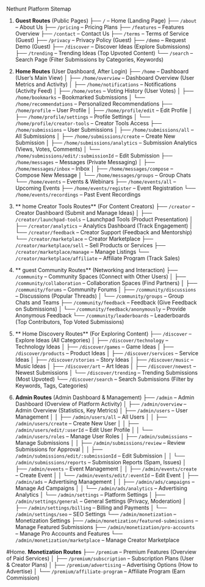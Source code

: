 Nethunt Platform Sitemap

1. **Guest Routes** (Public Pages)
   ├── `/` – Home (Landing Page)
   ├── `/about` – About Us
   ├── `/pricing` – Pricing Plans
   ├── `/features` – Features Overview
   ├── `/contact` – Contact Us
   ├── `/terms` – Terms of Service (Guest)
   ├── `/privacy` – Privacy Policy (Guest)
   ├── `/demo` – Request Demo (Guest)
   ├── `/discover` – Discover Ideas (Explore Submissions)
   ├── `/trending` – Trending Ideas (Top Upvoted Content)
   └── `/search` – Search Page (Filter Submissions by Categories, Keywords)


3. **Home Routes** (User Dashboard, After Login)
   ├── `/home` – Dashboard (User’s Main View)
   │   ├── `/home/overview` – Dashboard Overview (User Metrics and Activity)
   │   ├── `/home/notifications` – Notifications (Activity Feed)
   │   ├── `/home/votes` – Voting History (User Votes)
   │   ├── `/home/bookmarks` – Bookmarked Submissions
   │   └── `/home/recommendations` – Personalized Recommendations
   ├── `/home/profile` – User Profile
   │   ├── `/home/profile/edit` – Edit Profile
   │   ├── `/home/profile/settings` – Profile Settings
   │   └── `/home/profile/creator-tools` – Creator Tools Access
   ├── `/home/submissions` – User Submissions
   │   ├── `/home/submissions/all` – All Submissions
   │   ├── `/home/submissions/create` – Create New Submission
   │   ├── `/home/submissions/analytics` – Submission Analytics (Views, Votes, Comments)
   │   └── `/home/submissions/edit/:submissionId` – Edit Submission
   ├── `/home/messages` – Messages (Private Messaging)
   │   ├── `/home/messages/inbox` – Inbox
   │   ├── `/home/messages/compose` – Compose New Message
   │   └── `/home/messages/groups` – Group Chats
   └── `/home/events` – Events & Webinars
       ├── `/home/events/all` – Upcoming Events
       ├── `/home/events/register` – Event Registration
       └── `/home/events/recordings` – Past Event Recordings

4. ** home Creator Tools Routes** (For Content Creators)
   ├── `/creator` – Creator Dashboard (Submit and Manage Ideas)
   │   ├── `/creator/launchpad-tools` – Launchpad Tools (Product Presentation)
   │   ├── `/creator/analytics` – Analytics Dashboard (Track Engagement)
   │   └── `/creator/feedback` – Creator Support (Feedback and Mentorship)
   └── `/creator/marketplace` – Creator Marketplace
       ├── `/creator/marketplace/sell` – Sell Products or Services
       ├── `/creator/marketplace/manage` – Manage Listings
       └── `/creator/marketplace/affiliate` – Affiliate Program (Track Sales)

5. ** guest Community Routes** (Networking and Interaction)
   ├── `/community` – Community Spaces (Connect with Other Users)
   │   ├── `/community/collaboration` – Collaboration Spaces (Find Partners)
   │   ├── `/community/forums` – Community Forums
   │   ├── `/community/discussions` – Discussions (Popular Threads)
   │   └── `/community/groups` – Group Chats and Teams
   ├── `/community/feedback` – Feedback (Give Feedback on Submissions)
   │   └── `/community/feedback/anonymously` – Provide Anonymous Feedback
   └── `/community/leaderboards` – Leaderboards (Top Contributors, Top Voted Submissions)

6. ** Home Discovery Routes** (For Exploring Content)
   ├── `/discover` – Explore Ideas (All Categories)
   │   ├── `/discover/technology` – Technology Ideas
   │   ├── `/discover/games` – Game Ideas
   │   ├── `/discover/products` – Product Ideas
   │   ├── `/discover/services` – Service Ideas
   │   ├── `/discover/stories` – Story Ideas
   │   ├── `/discover/music` – Music Ideas
   │   ├── `/discover/art` – Art Ideas
   │   ├── `/discover/newest` – Newest Submissions
   │   └── `/discover/trending` – Trending Submissions (Most Upvoted)
   └── `/discover/search` – Search Submissions (Filter by Keywords, Tags, Categories)

7. **Admin Routes** (Admin Dashboard & Management)
   ├── `/admin` – Admin Dashboard (Overview of Platform Activity)
   │   ├── `/admin/overview` – Admin Overview (Statistics, Key Metrics)
   │   ├── `/admin/users` – User Management
   │   │   ├── `/admin/users/all` – All Users
   │   │   ├── `/admin/users/create` – Create New User
   │   │   ├── `/admin/users/edit/:userId` – Edit User Profile
   │   │   └── `/admin/users/roles` – Manage User Roles
   │   ├── `/admin/submissions` – Manage Submissions
   │   │   ├── `/admin/submissions/review` – Review Submissions for Approval
   │   │   ├── `/admin/submissions/edit/:submissionId` – Edit Submission
   │   │   └── `/admin/submissions/reports` – Submission Reports (Spam, Issues)
   │   ├── `/admin/events` – Event Management
   │   │   ├── `/admin/events/create` – Create Event
   │   │   └── `/admin/events/edit/:eventId` – Edit Event
   │   ├── `/admin/ads` – Advertising Management
   │   │   ├── `/admin/ads/campaigns` – Manage Ad Campaigns
   │   │   └── `/admin/ads/analytics` – Advertising Analytics
   │   └── `/admin/settings` – Platform Settings
   │       ├── `/admin/settings/general` – General Settings (Privacy, Moderation)
   │       ├── `/admin/settings/billing` – Billing and Payments
   │       └── `/admin/settings/seo` – SEO Settings
   └── `/admin/monetization` – Monetization Settings
       ├── `/admin/monetization/featured-submissions` – Manage Featured Submissions
       ├── `/admin/monetization/pro-accounts` – Manage Pro Accounts and Features
       └── `/admin/monetization/marketplace` – Manage Creator Marketplace

#Home. **Monetization Routes**
   ├── `/premium` – Premium Features (Overview of Paid Services)
   │   ├── `/premium/subscription` – Subscription Plans (User & Creator Plans)
   │   ├── `/premium/advertising` – Advertising Options (How to Advertise)
   │   └── `/premium/affiliate-program` – Affiliate Program (Earn Commission)








